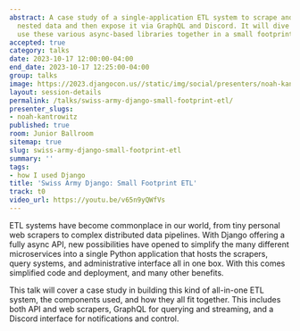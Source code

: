 ```yaml
---
abstract: A case study of a single-application ETL system to scrape and enrich complex
  nested data and then expose it via GraphQL and Discord. It will dive into how to
  use these various async-based libraries together in a small footprint app.
accepted: true
category: talks
date: 2023-10-17 12:00:00-04:00
end_date: 2023-10-17 12:25:00-04:00
group: talks
image: https://2023.djangocon.us//static/img/social/presenters/noah-kantrowitz.png
layout: session-details
permalink: /talks/swiss-army-django-small-footprint-etl/
presenter_slugs:
- noah-kantrowitz
published: true
room: Junior Ballroom
sitemap: true
slug: swiss-army-django-small-footprint-etl
summary: ''
tags:
- how I used Django
title: 'Swiss Army Django: Small Footprint ETL'
track: t0
video_url: https://youtu.be/v65n9yQWfVs
---
```


ETL systems have become commonplace in our world, from tiny personal web scrapers to complex distributed data pipelines. With Django offering a fully async API, new possibilities have opened to simplify the many different microservices into a single Python application that hosts the scrapers, query systems, and administrative interface all in one box. With this comes simplified code and deployment, and many other benefits.

This talk will cover a case study in building this kind of all-in-one ETL system, the components used, and how they all fit together. This includes both API and web scrapers, GraphQL for querying and streaming, and a Discord interface for notifications and control.
